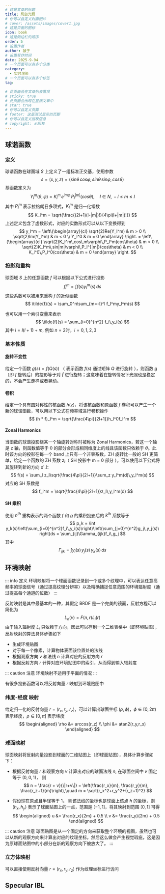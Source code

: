 ```yaml
---
# 这是文章的标题
title: 局部光照
# 你可以自定义封面图片
# cover: /assets/images/cover1.jpg
# 这是页面的图标
icon: book
# 这是侧边栏的顺序
order: 5
# 设置作者
author: 被子
# 设置写作时间
date: 2025-9-04
# 一个页面可以有多个分类
category:
  - 实时渲染
# 一个页面可以有多个标签
tag:

# 此页面会在文章列表置顶
# sticky: true
# 此页面会出现在星标文章中
# star: true
# 你可以自定义页脚
# footer: 这是测试显示的页脚
# 你可以自定义版权信息
# copyright: 无版权
---
```


## 球谐函数
### 定义
球谐函数在球面域 $S$ 上定义了一组标准正交基，使用参数 
$$
s = (x,y,z) = (sin\theta\,cos\varphi,sin\theta\,sin\varphi,cos\theta)
$$
基函数定义为
$$
Y_l^m(\theta,\varphi) = K_l^m\,e^{im\varphi}\,P_l^{|m|}(cos\theta), \quad l \in N, \, -l \le m \le l
$$
其中 $P_l^m$ 表示拉格朗日多项式，$K_l^m$ 是归一化常数
$$
K_l^m = \sqrt{\frac{(2l+1)(l-|m|)!}{4\pi(l+|m|)!}}
$$
上述定义包含了虚数形式，对应的实数形式可以从以下变换得到
$$
y_l^m = \left\{\begin{array}{cl}
\sqrt{2}Re(Y_l^m) & m > 0 \\
\sqrt{2}Im(Y_l^m) & m < 0 \\
Y_l^0 & m = 0
\end{array}
\right.
= \left\{\begin{array}{cl}
\sqrt{2}K_l^m\,cos\,m\varphi\,P_l^m(cos\theta) & m > 0 \\
\sqrt{2}K_l^m\,sin|m|\varphi\,P_l^{|m|}(cos\theta) & m < 0 \\
K_l^0\,P_l^0(cos\theta) & m = 0
\end{array}
\right.
$$

### 投影和重构
球面域 $S$ 上的任意函数 $f$ 可以根据以下公式进行投影
$$
f_l^m = \int f(s)y_l^m(s)\,ds
$$
这些系数可以被用来重构 $f$ 的近似函数
$$
\tilde{f}(s) = \sum_0^n\sum_{m=-l}^l f_l^my_l^m(s)
$$

也可以用一个索引变量来表示
$$
\tilde{f}(s) = \sum_{i=0}^{n^2} f_i\,y_i(s)
$$
其中 $i=l(l+1)+m$, 例如 $n=2$时，$i = 0, 1, 2, 3$

### 基本性质
#### **旋转不变性**
给定一个函数 $g(s) = f(Q(s))$ （ 表示函数 $f(s)$ 通过矩阵 $Q$ 进行旋转 ），则函数 $g$（即 $f$ 旋转后）的投影等于对 $\tilde{f}$ 进行旋转；这意味着在旋转情况下光照也是稳定的，不会产生走样或者晃动。

#### **卷积**
给定一个具有圆对称性的核函数 $h(z)$，将该核函数和原函数 $f$ 卷积可以产生一个新的球谐函数，可以用以下公式在频率域进行卷积操作
$$
(h * f)_l^m = \sqrt{\frac{4\pi}{2l+1}}h_l^0f_l^m
$$

#### **Zonal Harmonics**
当函数的球谐投影绕某一个轴旋转对称时被称为 Zonal Harmonics，若这一个轴是 z 轴，则函数值等于 0 的部分会形成相同维度上的线且该函数只依赖于 $\theta$。此时该方向的投影在每一个 band 上只有一个非零系数。ZH 旋转比一般的 SH 更简单，给定一个函数的 ZH 系数 $z_l$（ SH 投影中 m = 0 部分 ），可以使用以下公式将其旋转到新的方向 $d$ 上
$$
f(s) = \sum_l z_l\sqrt{\frac{4\pi}{2l+1}}\sum_z y_l^m(d)\,y_l^m(s)
$$
对应的 SH 系数是
$$
f_l^m = \sqrt{\frac{4\pi}{2l+1}}z_l\,y_l^m(d)
$$

#### **SH 乘积**
使用 $n^{th}$ 重构表示的两个函数 $f$ 和 $g$ 的乘积投影后的 $k^{th}$ 系数等于
$$
p_k = \int y_k(s)\left(\sum_{i=0}^{n^2}f_i\,y_i(s)\right)\left(\sum_{j=0}^{n^2}g_j\,y_j(s)\right)ds = \sum_{ij}\Gamma_{ijk}f_i\,g_j
$$
其中
$$
\Gamma_{ijk} = \int y_i(s)\,y_j(s)\,y_k(s)\,ds
$$

## 环境映射
::: info 定义
环境映射将一个球面函数记录到一个或多个纹理中，可以表达任意高频率的球面信号（通过提高纹理分辨率）以及精确捕捉任意范围的环境辐射度（通过提高每个通道的位数）
:::

反射映射是其中最基本的一种，其假定 BRDF 是一个完美的镜面，反射方程可以简化为
$$
L_o(v) = F(n,r)L_i(r)
$$
由于输入辐射度 $L_i$ 只依赖于方向，因此可以存到一个二维表格中（即环境贴图），反射映射的算法具体步骤如下
- 生成环境贴图
- 对于每一个像素，计算物体表面该位置处的法线
- 根据观察方向 $v$ 和法线 $n$ 计算对应的反射方向 $r$
- 根据反射方向 $r$ 计算对应环境贴图中的索引，从而得到输入辐射度

::: caution 注意
环境映射不适用于平面的情况
:::

有很多投影函数可以将反射向量 $r$ 映射到环境贴图中

### 纬度-经度 映射
给定归一化的反射向量 $r=(r_x,r_y,r_z)$，可以计算出球面坐标 $(\rho,\phi)$，$\phi \in [0,2\pi)$ 表示经度，$\rho \in [0,\pi]$ 表示纬度
$$
\begin{aligned}
\rho &= arccos(r_z) \\
\phi &= atan2(r_y,r_x)
\end{aligned}
$$

### 球面映射
球面映射将反射向量投影到球面的二维贴图上（即球面贴图），具体计算步骤如下：
- 根据反射向量 $r$ 和观察方向 $v$ 计算出对应的球面法线 $n$, 在球面空间中 $v$ 固定等于 $(0,0,1)$， 则
  $$
  n = \frac{r + v}{\|r+v\|} = \left(\frac{r_x}{m}, \frac{r_y}{m}, \frac{r_z+1}{m}\right),\quad m = \sqrt{r_x^2+r_y^2+(r_z+1)^2}
  $$

- 假设球在原点且半径等于 1， 则该法线的坐标也是球面上该点 $h$ 的坐标，则 $(h_x,h_y)$ 表示了球面贴图上的一点，范围是 $[-1,1]$，将其映射到范围 $[0,1]$ 可得
  $$
  \begin{aligned}
  u &= \frac{r_x}{2m} + 0.5 \\
  v &= \frac{r_y}{2m} + 0.5
  \end{aligned}
  $$ 

::: caution 注意
球面贴图是从一个固定的方向来获取整个环境的视图，虽然也可以从新的观察方向来计算出对应的纹理坐标，然后这么做会产生视觉瑕疵，这是因为原球面贴图中的小部分在新的观察方向下被放大了。
:::

### 立方体映射
可以直接使用反射向量 $r=(r_x,r_y,r_z)$ 作为纹理坐标进行访问

## Specular IBL
